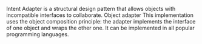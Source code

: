 Intent
    Adapter is a structural design pattern that allows objects with incompatible interfaces to collaborate.
Object adapter
    This implementation uses the object composition principle: the adapter implements the interface of one object and wraps the other one. It can be implemented in all popular programming languages.
